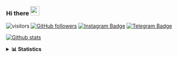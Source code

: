 ### Hi there <img height="25" width="25"  src="https://camo.githubusercontent.com/35d3d11359a49bf12aebb834cc13fd81b95eff4e/68747470733a2f2f6d656469612e67697068792e636f6d2f6d656469612f6876524a434c467a6361737252346961377a2f67697068792e676966">

![visitors](https://visitor-badge.glitch.me/badge?page_id=hanifazzuhdi.hanifazzuhdi)
[![GitHub followers](https://img.shields.io/github/followers/hanifazzuhdi?label=Follow&style=social)](https://github.com/hanifazzuhdi/?tab=follow) 
[![Instagram Badge](https://img.shields.io/badge/-hanifazzuhdi-blue?style=social&logo=Instagram&link=https://www.instagram.com/hnfhanif52/)](https://www.instagram.com/hnfhanif52/)
[![Telegram Badge](https://img.shields.io/badge/-hanifazzuhdi-blue?style=social&logo=telegram&link=https://www.t.me/hanif0198/)](https://www.t.me/hanif0198/) 

[![Github stats](https://github-readme-stats.vercel.app/api?username=hanifazzuhdi&count_private=true&title_color=333&text_color=777&show_icons=true&icon_color=333&line_height=20px)](https://github.com/hanifazzuhdi)

<details>
  <summary><b> 📊 Statistics </b></summary>
  
  <br/>
  
  <!--START_SECTION:waka-->
![Lines of code](https://img.shields.io/badge/From%20Hello%20World%20I%27ve%20Written-5%20Million%20lines%20of%20code-blue)

**🐱 My GitHub Data** 

> 🏆 607 Contributions in the Year 2021
 > 
> 📦 296.5 kB Used in GitHub's Storage 
 > 
> 🚫 Not Opted to Hire
 > 
> 📜 23 Public Repositories 
 > 
> 🔑 24 Private Repositories  
 > 
📊 **This Week I Spent My Time On** 

```text
⌚︎ Time Zone: Asia/Jakarta

💬 Programming Languages: 
PHP                      5 hrs 3 mins        ██████████░░░░░░░░░░░░░░░   40.42% 
Blade Template           3 hrs 16 mins       ██████░░░░░░░░░░░░░░░░░░░   26.12% 
Dart                     2 hrs 30 mins       █████░░░░░░░░░░░░░░░░░░░░   20.0% 
SCSS                     1 hr 13 mins        ██░░░░░░░░░░░░░░░░░░░░░░░   9.84% 
Bash                     20 mins             ░░░░░░░░░░░░░░░░░░░░░░░░░   2.77%

🔥 Editors: 
VS Code                  12 hrs 30 mins      █████████████████████████   100.0%

💻 Operating System: 
Mac                      12 hrs 30 mins      █████████████████████████   100.0%

```


 Last Updated on 11/12/2021
<!--END_SECTION:waka-->
</details>
